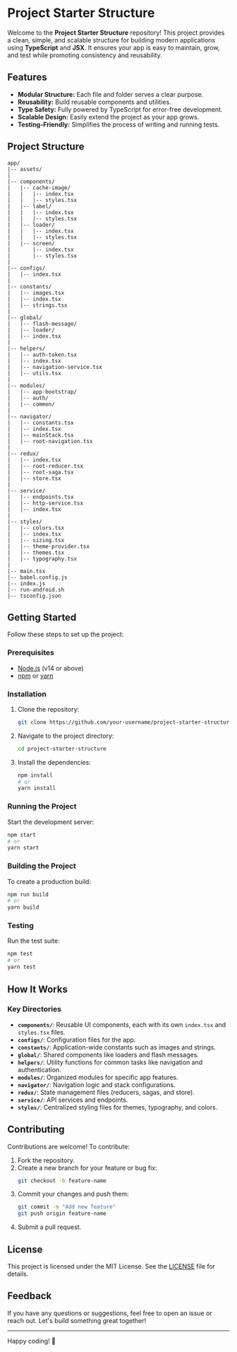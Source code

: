 # Project Starter Structure

Welcome to the **Project Starter Structure** repository! This project provides a clean, simple, and scalable structure for building modern applications using **TypeScript** and **JSX**. It ensures your app is easy to maintain, grow, and test while promoting consistency and reusability.

## Features

- **Modular Structure:** Each file and folder serves a clear purpose.
- **Reusability:** Build reusable components and utilities.
- **Type Safety:** Fully powered by TypeScript for error-free development.
- **Scalable Design:** Easily extend the project as your app grows.
- **Testing-Friendly:** Simplifies the process of writing and running tests.

## Project Structure

```
app/
|-- assets/
|
|-- components/
|   |-- cache-image/
|   |   |-- index.tsx
|   |   |-- styles.tsx
|   |-- label/
|   |   |-- index.tsx
|   |   |-- styles.tsx
|   |-- loader/
|   |   |-- index.tsx
|   |   |-- styles.tsx
|   |-- screen/
|       |-- index.tsx
|       |-- styles.tsx
|
|-- configs/
|   |-- index.tsx
|
|-- constants/
|   |-- images.tsx
|   |-- index.tsx
|   |-- strings.tsx
|
|-- global/
|   |-- flash-message/
|   |-- loader/
|   |-- index.tsx
|
|-- helpers/
|   |-- auth-token.tsx
|   |-- index.tsx
|   |-- navigation-service.tsx
|   |-- utils.tsx
|
|-- modules/
|   |-- app-bootstrap/
|   |-- auth/
|   |-- common/
|
|-- navigator/
|   |-- constants.tsx
|   |-- index.tsx
|   |-- mainStack.tsx
|   |-- root-navigation.tsx
|
|-- redux/
|   |-- index.tsx
|   |-- root-reducer.tsx
|   |-- root-saga.tsx
|   |-- store.tsx
|
|-- service/
|   |-- endpoints.tsx
|   |-- http-service.tsx
|   |-- index.tsx
|
|-- styles/
|   |-- colors.tsx
|   |-- index.tsx
|   |-- sizing.tsx
|   |-- theme-provider.tsx
|   |-- themes.tsx
|   |-- typography.tsx
|
|-- main.tsx
|-- babel.config.js
|-- index.js
|-- run-android.sh
|-- tsconfig.json
```

## Getting Started

Follow these steps to set up the project:

### Prerequisites

- [Node.js](https://nodejs.org/) (v14 or above)
- [npm](https://www.npmjs.com/) or [yarn](https://yarnpkg.com/)

### Installation

1. Clone the repository:
   ```bash
   git clone https://github.com/your-username/project-starter-structure.git
   ```

2. Navigate to the project directory:
   ```bash
   cd project-starter-structure
   ```

3. Install the dependencies:
   ```bash
   npm install
   # or
   yarn install
   ```

### Running the Project

Start the development server:
```bash
npm start
# or
yarn start
```

### Building the Project

To create a production build:
```bash
npm run build
# or
yarn build
```

### Testing

Run the test suite:
```bash
npm test
# or
yarn test
```

## How It Works

### Key Directories

- **`components/`**: Reusable UI components, each with its own `index.tsx` and `styles.tsx` files.
- **`configs/`**: Configuration files for the app.
- **`constants/`**: Application-wide constants such as images and strings.
- **`global/`**: Shared components like loaders and flash messages.
- **`helpers/`**: Utility functions for common tasks like navigation and authentication.
- **`modules/`**: Organized modules for specific app features.
- **`navigator/`**: Navigation logic and stack configurations.
- **`redux/`**: State management files (reducers, sagas, and store).
- **`service/`**: API services and endpoints.
- **`styles/`**: Centralized styling files for themes, typography, and colors.

## Contributing

Contributions are welcome! To contribute:

1. Fork the repository.
2. Create a new branch for your feature or bug fix:
   ```bash
   git checkout -b feature-name
   ```
3. Commit your changes and push them:
   ```bash
   git commit -m "Add new feature"
   git push origin feature-name
   ```
4. Submit a pull request.

## License

This project is licensed under the MIT License. See the [LICENSE](LICENSE) file for details.

## Feedback

If you have any questions or suggestions, feel free to open an issue or reach out. Let's build something great together!

---

Happy coding! 🚀
